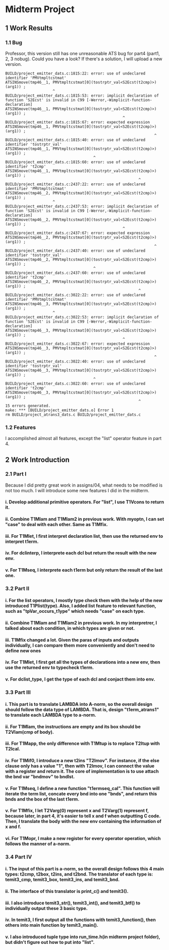 # Midterm Project

## 1 Work Results

### 1.1 Bug

Professor, this version still has one unreasonable ATS bug for part4 (part1, 2, 3 nobug). Could you have a look? If there's a solution, I will upload a new version.

```
BUILD/project_emitter_dats.c:1815:22: error: use of undeclared identifier 'PMVtmpltcstmat'
ATSINSmove(tmp46__1, PMVtmpltcstmat[0](tostrptr_val<S2Ecst(t2cmp)>)(arg1)) ;
                     ^
BUILD/project_emitter_dats.c:1815:53: error: implicit declaration of function 'S2Ecst' is invalid in C99 [-Werror,-Wimplicit-function-declaration]
ATSINSmove(tmp46__1, PMVtmpltcstmat[0](tostrptr_val<S2Ecst(t2cmp)>)(arg1)) ;
                                                    ^
BUILD/project_emitter_dats.c:1815:67: error: expected expression
ATSINSmove(tmp46__1, PMVtmpltcstmat[0](tostrptr_val<S2Ecst(t2cmp)>)(arg1)) ;
                                                                  ^
BUILD/project_emitter_dats.c:1815:40: error: use of undeclared identifier 'tostrptr_val'
ATSINSmove(tmp46__1, PMVtmpltcstmat[0](tostrptr_val<S2Ecst(t2cmp)>)(arg1)) ;
                                       ^
BUILD/project_emitter_dats.c:1815:60: error: use of undeclared identifier 't2cmp'
ATSINSmove(tmp46__1, PMVtmpltcstmat[0](tostrptr_val<S2Ecst(t2cmp)>)(arg1)) ;
                                                           ^
BUILD/project_emitter_dats.c:2437:22: error: use of undeclared identifier 'PMVtmpltcstmat'
ATSINSmove(tmp46__2, PMVtmpltcstmat[0](tostrptr_val<S2Ecst(t2cmp)>)(arg1)) ;
                     ^
BUILD/project_emitter_dats.c:2437:53: error: implicit declaration of function 'S2Ecst' is invalid in C99 [-Werror,-Wimplicit-function-declaration]
ATSINSmove(tmp46__2, PMVtmpltcstmat[0](tostrptr_val<S2Ecst(t2cmp)>)(arg1)) ;
                                                    ^
BUILD/project_emitter_dats.c:2437:67: error: expected expression
ATSINSmove(tmp46__2, PMVtmpltcstmat[0](tostrptr_val<S2Ecst(t2cmp)>)(arg1)) ;
                                                                  ^
BUILD/project_emitter_dats.c:2437:40: error: use of undeclared identifier 'tostrptr_val'
ATSINSmove(tmp46__2, PMVtmpltcstmat[0](tostrptr_val<S2Ecst(t2cmp)>)(arg1)) ;
                                       ^
BUILD/project_emitter_dats.c:2437:60: error: use of undeclared identifier 't2cmp'
ATSINSmove(tmp46__2, PMVtmpltcstmat[0](tostrptr_val<S2Ecst(t2cmp)>)(arg1)) ;
                                                           ^
BUILD/project_emitter_dats.c:3022:22: error: use of undeclared identifier 'PMVtmpltcstmat'
ATSINSmove(tmp46__3, PMVtmpltcstmat[0](tostrptr_val<S2Ecst(t2cmp)>)(arg1)) ;
                     ^
BUILD/project_emitter_dats.c:3022:53: error: implicit declaration of function 'S2Ecst' is invalid in C99 [-Werror,-Wimplicit-function-declaration]
ATSINSmove(tmp46__3, PMVtmpltcstmat[0](tostrptr_val<S2Ecst(t2cmp)>)(arg1)) ;
                                                    ^
BUILD/project_emitter_dats.c:3022:67: error: expected expression
ATSINSmove(tmp46__3, PMVtmpltcstmat[0](tostrptr_val<S2Ecst(t2cmp)>)(arg1)) ;
                                                                  ^
BUILD/project_emitter_dats.c:3022:40: error: use of undeclared identifier 'tostrptr_val'
ATSINSmove(tmp46__3, PMVtmpltcstmat[0](tostrptr_val<S2Ecst(t2cmp)>)(arg1)) ;
                                       ^
BUILD/project_emitter_dats.c:3022:60: error: use of undeclared identifier 't2cmp'
ATSINSmove(tmp46__3, PMVtmpltcstmat[0](tostrptr_val<S2Ecst(t2cmp)>)(arg1)) ;
                                                           ^
15 errors generated.
make: *** [BUILD/project_emitter_dats.o] Error 1
rm BUILD/project_atrans3_dats.c BUILD/project_emitter_dats.c
```

### 1.2 Features

I accomplished almost all features, except the "list" operator feature in part 4.

## 2 Work Introduction

### 2.1 Part I

Because I did pretty great work in assigns/04, what needs to be modified is not too much. I will introduce some new features I did in the midterm.

#### i. Develop additional primitive operators. For "list", I use T1Vcons to return it.

#### ii. Combine T1Mlam and T1Mlam2 in previous work. With myoptn, I can set "case" to deal with each other. Same as T1Mfix.

#### iii. For T1Mlet, I first interpret declaration list, then use the returned env to interpret t1erm.

#### iv. For dclinterp, I interprete each dcl but return the result with the new env.

#### v. For T1Mseq, I interprete each t1erm but only return the result of the last one.

### 3.2 Part II

#### i. For the list operators, I mostly type check them with the help of the new introduced T1Plist(type). Also, I added list feature to relevant function, such as "tpVar_occurs_t1ype" which needs "case" on each type.

#### ii. Combine T1Mlam and T1Mlam2 in previous work. In my interpretrer, I talked about each condition, in which types are given or not.

#### iii. T1Mfix changed a lot. Given the paras of inputs and outputs individually, I can compare them more conveniently and don't need to define new ones

#### iv. For T1Mlet, I first get all the types of declarations into a new env, then use the returned env to typecheck t1erm.

#### v. For dclist_type, I get the type of each dcl and conjact them into env.

### 3.3 Part III

#### i. This part is to translate LAMBDA into A-norm, so the overall design should follow the data type of LAMBDA. That is, design "t1erm_atrans1" to translate each LAMBDA type to a-norm.

#### ii. For T1Mlam, the instructions are empty and its box should be T2Vlam(cmp of body).

#### iii. For T1Mapp, the only difference with T1Mtup is to replace T2Itup with T2Ical.

#### iv. For T1Mif0, I introduce a new t2ins "T2Imov". For instance, if the else clause only has a value "1", then with T2Imov, I can connect the value with a register and return it. The core of implementation is to use attach the bnd var "bndmov" to bndlst.

#### v. For T1Mseq, I define a new function "t1ermseq_cal". This function will iterate the term list, concate every bnd into one "bnds", and return this bnds and the box of the last t1erm.

#### v. For T1Mfix, I let T2Varg(0) represent x and T2Varg(1) represent f, because later, in part 4, it's easier to tell x and f when outputting C code. Then, I translate the body with the new env containing the information of x and f.

#### vi. For T1Mopr, I make a new register for every operator operation, which follows the manner of a-norm.

### 3.4 Part IV

#### i. The input of this part is a-norm, so the overall design follows this 4 main types: t2cmp, t2box, t2ins, and t2bnd. The translator of each type is: temit3_cmp, temit3_box, temit3_ins, and temit3_bnd. 

#### ii. The interface of this translator is print_c() and temit3().

#### iii. I also introduce temit3_str(), temit3_int(), and temit3_btf() to individually output these 3 basic type.

#### iv. In temit3, I first output all the functions with temit3_function(), then others into main function by temit3_main().

#### v. I also introduced tuple type into run_time.h(in midterm project folder), but didn't figure out how to put into "list".
